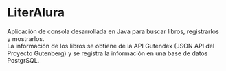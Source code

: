 # LiterAlura
Aplicación de consola desarrollada en Java para buscar libros, registrarlos y mostrarlos. 
<br />
La información de los libros se obtiene de la API Gutendex (JSON API del Proyecto Gutenberg) y se registra la información en una base de datos PostgrSQL.

